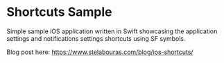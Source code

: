 # Shortcuts Sample

Simple sample iOS application written in Swift showcasing the
application settings and notifications settings shortcuts using SF
symbols.

Blog post here: https://www.stelabouras.com/blog/ios-shortcuts/
